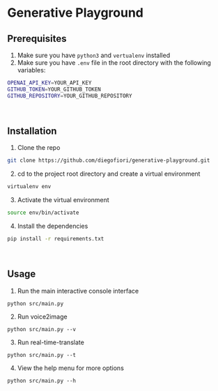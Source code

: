 # Generative Playground

## Prerequisites

1. Make sure you have `python3` and `vertualenv` installed
2. Make sure you have `.env` file in the root directory with the following variables:
```bash
OPENAI_API_KEY=YOUR_API_KEY
GITHUB_TOKEN=YOUR_GITHUB_TOKEN
GITHUB_REPOSITORY=YOUR_GITHUB_REPOSITORY
```

<br/>

## Installation
1. Clone the repo
```bash
git clone https://github.com/diegofiori/generative-playground.git
```

2. cd to the project root directory and create a virtual environment
```bash
virtualenv env
```
3. Activate the virtual environment
```bash
source env/bin/activate
```
4. Install the dependencies
```bash
pip install -r requirements.txt
```

<br/>


## Usage

1. Run the main interactive console interface
```
python src/main.py 
```

2. Run voice2image 
```
python src/main.py --v
```

3. Run real-time-translate
```
python src/main.py --t
```

4. View the help menu for more options
```
python src/main.py --h
```




